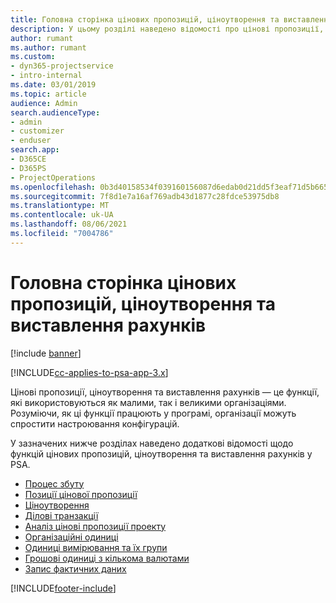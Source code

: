```yaml
---
title: Головна сторінка цінових пропозицій, ціноутворення та виставлення рахунків
description: У цьому розділі наведено відомості про цінові пропозиції, ціноутворення та надсилання рахунків.
author: rumant
ms.author: rumant
ms.custom:
- dyn365-projectservice
- intro-internal
ms.date: 03/01/2019
ms.topic: article
audience: Admin
search.audienceType:
- admin
- customizer
- enduser
search.app:
- D365CE
- D365PS
- ProjectOperations
ms.openlocfilehash: 0b3d40158534f039160156087d6edab0d21dd5f3eaf71d5b665eff794793a9b3
ms.sourcegitcommit: 7f8d1e7a16af769adb43d1877c28fdce53975db8
ms.translationtype: MT
ms.contentlocale: uk-UA
ms.lasthandoff: 08/06/2021
ms.locfileid: "7004786"
---
```

# <a name="quoting-pricing-and-billing-home-page"></a>Головна сторінка цінових пропозицій, ціноутворення та виставлення рахунків

[!include [banner](../includes/psa-now-project-operations.md)]

[!INCLUDE[cc-applies-to-psa-app-3.x](../includes/cc-applies-to-psa-app-3x.md)]

Цінові пропозиції, ціноутворення та виставлення рахунків — це функції, які використовуються як малими, так і великими організаціями. Розуміючи, як ці функції працюють у програмі, організації можуть спростити настроювання конфігурацій.

У зазначених нижче розділах наведено додаткові відомості щодо функцій цінових пропозицій, ціноутворення та виставлення рахунків у PSA.

- [Процес збуту](basic-sales-process.md)
- [Позиції цінової пропозиції](basic-quote-lines.md)
- [Ціноутворення](basic-pricing.md)
- [Ділові транзакції](basic-business-transactions.md)
- [Аналіз цінові пропозиції проекту](basic-analyzing-quotes.md)
- [Організаційні одиниці](advanced-organizational.md)
- [Одиниці вимірювання та їх групи](advanced-units.md)
- [Грошові одиниці з кількома валютами](advanced-currency.md)
- [Запис фактичних даних](advanced-actuals.md)


[!INCLUDE[footer-include](../includes/footer-banner.md)]